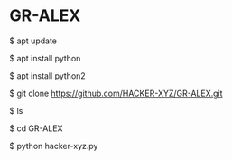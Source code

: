 # GR-ALEX

$ apt update
 
$ apt install python

$ apt install python2

$ git clone https://github.com/HACKER-XYZ/GR-ALEX.git

$ ls

$ cd GR-ALEX
  
$ python hacker-xyz.py
